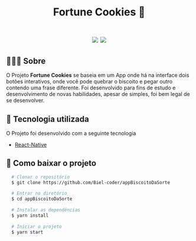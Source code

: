 <h1 align="center">
  Fortune Cookies 🍪
</h1>
<h1 align="center">
<img src="https://ik.imagekit.io/i2b0fdzq04n/tr:w-342,h-717,cm-extract,x-47,y-79/Inicio_cxo6tzY80R.png" />
<img src="https://ik.imagekit.io/i2b0fdzq04n/tr:w-380,h-756,cm-extract,x-31,y-63/Biscoito_Quebrado_SmXgPgpX9u.png" />
</h1>

## 🧾✍🏼 Sobre
O Projeto **Fortune Cookies** se baseia em um App onde há na interface dois botões interativos, onde você pode quebrar o biscoito e pegar outro contendo uma frase diferente. Foi desenvolvido para fins de estudo e desenvolvimento de novas habilidades, apesar de simples, foi bem legal de se desenvolver.


## 🚀 Tecnologia utilizada
O Projeto foi desenvolvido com a seguinte tecnologia

- [React-Native](https://reactnative.dev/)

## 📁 Como baixar o projeto

```bash
  # Clonar o repositório
  $ git clone https://github.com/Biel-coder/appBiscoitoDaSorte
  
  # Entrar no diretório
  $ cd appBiscoitoDaSorte
  
  # Instalar as dependências
  $ yarn install
  
  # Iniciar o projeto
  $ yarn start
```
